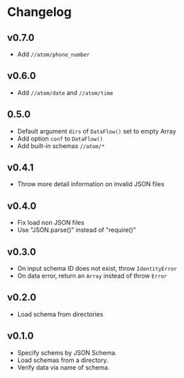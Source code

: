 # Changelog

## v0.7.0

* Add `//atom/phone_number`

## v0.6.0

* Add `//atom/date` and `//atom/time`

## 0.5.0

* Default argument `dirs` of `DataFlow()` set to empty Array
* Add option `conf` to `DataFlow()`
* Add built-in schemas `//atom/*`

## v0.4.1

* Throw more detail information on invalid JSON files

## v0.4.0

* Fix load non JSON files
* Use "JSON.parse()" instead of "require()"

## v0.3.0

* On input schema ID does not exist, throw `IdentityError`
* On data error, return an `Array` instead of throw `Error`

## v0.2.0

* Load schema from directories

## v0.1.0

* Specify schems by JSON Schema.
* Load schemas from a directory.
* Verify data via name of schema.
